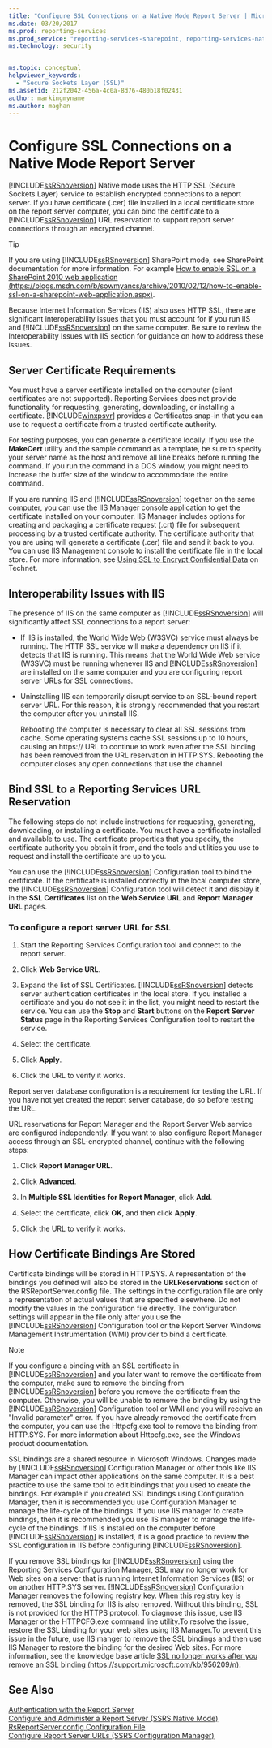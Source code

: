 ```yaml
---
title: "Configure SSL Connections on a Native Mode Report Server | Microsoft Docs"
ms.date: 03/20/2017
ms.prod: reporting-services
ms.prod_service: "reporting-services-sharepoint, reporting-services-native"
ms.technology: security


ms.topic: conceptual
helpviewer_keywords: 
  - "Secure Sockets Layer (SSL)"
ms.assetid: 212f2042-456a-4c0a-8d76-480b18f02431
author: markingmyname
ms.author: maghan
---
```

# Configure SSL Connections on a Native Mode Report Server
  [!INCLUDE[ssRSnoversion](../../includes/ssrsnoversion-md.md)] Native mode uses the HTTP SSL (Secure Sockets Layer) service to establish encrypted connections to a report server. If you have certificate (.cer) file installed in a local certificate store on the report server computer, you can bind the certificate to a [!INCLUDE[ssRSnoversion](../../includes/ssrsnoversion-md.md)] URL reservation to support report server connections through an encrypted channel.  
  
> [!TIP]  
>  If you are using [!INCLUDE[ssRSnoversion](../../includes/ssrsnoversion-md.md)] SharePoint mode, see SharePoint documentation for more information. For example [How to enable SSL on a SharePoint 2010 web application (https://blogs.msdn.com/b/sowmyancs/archive/2010/02/12/how-to-enable-ssl-on-a-sharepoint-web-application.aspx)](https://blogs.msdn.com/b/sowmyancs/archive/2010/02/12/how-to-enable-ssl-on-a-sharepoint-web-application.aspx).  
  
 Because Internet Information Services (IIS) also uses HTTP SSL, there are significant interoperability issues that you must account for if you run IIS and [!INCLUDE[ssRSnoversion](../../includes/ssrsnoversion-md.md)] on the same computer. Be sure to review the Interoperability Issues with IIS section for guidance on how to address these issues.  
  
## Server Certificate Requirements  
 You must have a server certificate installed on the computer (client certificates are not supported). Reporting Services does not provide functionality for requesting, generating, downloading, or installing a certificate. [!INCLUDE[winxpsvr](../../includes/winxpsvr-md.md)] provides a Certificates snap-in that you can use to request a certificate from a trusted certificate authority.  
  
 For testing purposes, you can generate a certificate locally. If you use the **MakeCert** utility and the sample command as a template, be sure to specify your server name as the host and remove all line breaks before running the command. If you run the command in a DOS window, you might need to increase the buffer size of the window to accommodate the entire command.  
  
 If you are running IIS and [!INCLUDE[ssRSnoversion](../../includes/ssrsnoversion-md.md)] together on the same computer, you can use the IIS Manager console application to get the certificate installed on your computer. IIS Manager includes options for creating and packaging a certificate request (.crt) file for subsequent processing by a trusted certificate authority. The certificate authority that you are using will generate a certificate (.cer) file and send it back to you. You can use IIS Management console to install the certificate file in the local store. For more information, see [Using SSL to Encrypt Confidential Data](https://go.microsoft.com/fwlink/?LinkId=71123) on Technet.  
  
## Interoperability Issues with IIS  
 The presence of IIS on the same computer as [!INCLUDE[ssRSnoversion](../../includes/ssrsnoversion-md.md)] will significantly affect SSL connections to a report server:  
  
-   If IIS is installed, the World Wide Web (W3SVC) service must always be running. The HTTP SSL service will make a dependency on IIS if it detects that IIS is running. This means that the World Wide Web service (W3SVC) must be running whenever IIS and [!INCLUDE[ssRSnoversion](../../includes/ssrsnoversion-md.md)] are installed on the same computer and you are configuring report server URLs for SSL connections.  
  
-   Uninstalling IIS can temporarily disrupt service to an SSL-bound report server URL. For this reason, it is strongly recommended that you restart the computer after you uninstall IIS.  
  
     Rebooting the computer is necessary to clear all SSL sessions from cache. Some operating systems cache SSL sessions up to 10 hours, causing an https:// URL to continue to work even after the SSL binding has been removed from the URL reservation in HTTP.SYS. Rebooting the computer closes any open connections that use the channel.  
  
## Bind SSL to a Reporting Services URL Reservation  
 The following steps do not include instructions for requesting, generating, downloading, or installing a certificate. You must have a certificate installed and available to use. The certificate properties that you specify, the certificate authority you obtain it from, and the tools and utilities you use to request and install the certificate are up to you.  
  
 You can use the [!INCLUDE[ssRSnoversion](../../includes/ssrsnoversion-md.md)] Configuration tool to bind the certificate. If the certificate is installed correctly in the local computer store, the [!INCLUDE[ssRSnoversion](../../includes/ssrsnoversion-md.md)] Configuration tool will detect it and display it in the **SSL Certificates** list on the **Web Service URL** and **Report Manager URL** pages.  
  
### To configure a report server URL for SSL  
  
1.  Start the Reporting Services Configuration tool and connect to the report server.  
  
2.  Click **Web Service URL**.  
  
3.  Expand the list of SSL Certificates. [!INCLUDE[ssRSnoversion](../../includes/ssrsnoversion-md.md)] detects server authentication certificates in the local store. If you installed a certificate and you do not see it in the list, you might need to restart the service. You can use the **Stop** and **Start** buttons on the **Report Server Status** page in the Reporting Services Configuration tool to restart the service.  
  
4.  Select the certificate.  
  
5.  Click **Apply**.  
  
6.  Click the URL to verify it works.  
  
 Report server database configuration is a requirement for testing the URL. If you have not yet created the report server database, do so before testing the URL.  
  
 URL reservations for Report Manager and the Report Server Web service are configured independently. If you want to also configure Report Manager access through an SSL-encrypted channel, continue with the following steps:  
  
1.  Click **Report Manager URL**.  
  
2.  Click **Advanced**.  
  
3.  In **Multiple SSL Identities for Report Manager**, click **Add**.  
  
4.  Select the certificate, click **OK**, and then click **Apply**.  
  
5.  Click the URL to verify it works.  
  
## How Certificate Bindings Are Stored  
 Certificate bindings will be stored in HTTP.SYS. A representation of the bindings you defined will also be stored in the **URLReservations** section of the RSReportServer.config file. The settings in the configuration file are only a representation of actual values that are specified elsewhere. Do not modify the values in the configuration file directly. The configuration settings will appear in the file only after you use the [!INCLUDE[ssRSnoversion](../../includes/ssrsnoversion-md.md)] Configuration tool or the Report Server Windows Management Instrumentation (WMI) provider to bind a certificate.  
  
> [!NOTE]  
>  If you configure a binding with an SSL certificate in [!INCLUDE[ssRSnoversion](../../includes/ssrsnoversion-md.md)] and you later want to remove the certificate from the computer, make sure to remove the binding from [!INCLUDE[ssRSnoversion](../../includes/ssrsnoversion-md.md)] before you remove the certificate from the computer. Otherwise, you will be unable to remove the binding by using the [!INCLUDE[ssRSnoversion](../../includes/ssrsnoversion-md.md)] Configuration tool or WMI and you will receive an "Invalid parameter" error. If you have already removed the certificate from the computer, you can use the Httpcfg.exe tool to remove the binding from HTTP.SYS. For more information about Httpcfg.exe, see the Windows product documentation.  
  
 SSL bindings are a shared resource in Microsoft Windows. Changes made by [!INCLUDE[ssRSnoversion](../../includes/ssrsnoversion-md.md)] Configuration Manager or other tools like IIS Manager can impact other applications on the same computer. It is a best practice to use the same tool to edit bindings that you used to create the bindings.  For example if you created SSL bindings using Configuration Manager, then it is recommended you use Configuration Manager to manage the life-cycle of the bindings. If you use IIS manager to create bindings, then it is recommended you use IIS manager to manage the life-cycle of the bindings. If IIS is installed on the computer before [!INCLUDE[ssRSnoversion](../../includes/ssrsnoversion-md.md)] is installed, it is a good practice to review the SSL configuration in IIS before configuring [!INCLUDE[ssRSnoversion](../../includes/ssrsnoversion-md.md)].  
  
 If you remove SSL bindings for [!INCLUDE[ssRSnoversion](../../includes/ssrsnoversion-md.md)] using the Reporting Services Configuration Manager, SSL may no longer work for Web sites on a server that is running Internet Information Services (IIS) or on another HTTP.SYS server. [!INCLUDE[ssRSnoversion](../../includes/ssrsnoversion-md.md)] Configuration Manager removes the following registry key. When this registry key is removed, the SSL binding for IIS is also removed. Without this binding, SSL is not provided for the HTTPS protocol. To diagnose this issue, use IIS Manager or the HTTPCFG.exe command line utility.To resolve the issue, restore the SSL binding for your web sites using IIS Manager.To prevent this issue in the future, use IIS manger to remove the SSL bindings and then use IIS Manager to restore the binding for the desired Web sites. For more information, see the knowledge base article [SSL no longer works after you remove an SSL binding (https://support.microsoft.com/kb/956209/n)](https://support.microsoft.com/kb/956209/n).  
  
## See Also  
 [Authentication with the Report Server](../../reporting-services/security/authentication-with-the-report-server.md)   
 [Configure and Administer a Report Server &#40;SSRS Native Mode&#41;](../../reporting-services/report-server/configure-and-administer-a-report-server-ssrs-native-mode.md)   
 [RsReportServer.config Configuration File](../../reporting-services/report-server/rsreportserver-config-configuration-file.md)   
 [Configure Report Server URLs  &#40;SSRS Configuration Manager&#41;](../../reporting-services/install-windows/configure-report-server-urls-ssrs-configuration-manager.md)  
  
  
